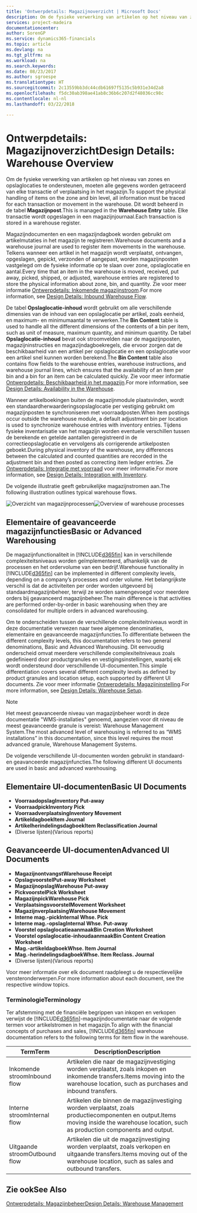 ```yaml
---
title: 'Ontwerpdetails: Magazijnoverzicht | Microsoft Docs'
description: Om de fysieke verwerking van artikelen op het niveau van zones en opslaglocaties te ondersteunen, moeten alle gegevens worden getraceerd van elke transactie of verplaatsing in het magazijn. Dit wordt beheerd in de tabel **Magazijnpost**. Elke transactie wordt opgeslagen in een magazijnjournaal.
services: project-madeira
documentationcenter: 
author: SorenGP
ms.service: dynamics365-financials
ms.topic: article
ms.devlang: na
ms.tgt_pltfrm: na
ms.workload: na
ms.search.keywords: 
ms.date: 08/23/2017
ms.author: sgroespe
ms.translationtype: HT
ms.sourcegitcommit: 2c13559bb3dc44cdb61697f5135c5b931e34d2a8
ms.openlocfilehash: f5dc30ab398ae41ab8c36b6c207d2f48036cc98c
ms.contentlocale: nl-nl
ms.lasthandoff: 03/22/2018

---
```

# <a name="design-details-warehouse-overview"></a><span data-ttu-id="41552-105">Ontwerpdetails: Magazijnoverzicht</span><span class="sxs-lookup"><span data-stu-id="41552-105">Design Details: Warehouse Overview</span></span>
<span data-ttu-id="41552-106">Om de fysieke verwerking van artikelen op het niveau van zones en opslaglocaties te ondersteunen, moeten alle gegevens worden getraceerd van elke transactie of verplaatsing in het magazijn.</span><span class="sxs-lookup"><span data-stu-id="41552-106">To support the physical handling of items on the zone and bin level, all information must be traced for each transaction or movement in the warehouse.</span></span> <span data-ttu-id="41552-107">Dit wordt beheerd in de tabel **Magazijnpost**.</span><span class="sxs-lookup"><span data-stu-id="41552-107">This is managed in the **Warehouse Entry** table.</span></span> <span data-ttu-id="41552-108">Elke transactie wordt opgeslagen in een magazijnjournaal.</span><span class="sxs-lookup"><span data-stu-id="41552-108">Each transaction is stored in a warehouse register.</span></span>  

<span data-ttu-id="41552-109">Magazijndocumenten en een magazijndagboek worden gebruikt om artikelmutaties in het magazijn te registreren.</span><span class="sxs-lookup"><span data-stu-id="41552-109">Warehouse documents and a warehouse journal are used to register item movements in the warehouse.</span></span> <span data-ttu-id="41552-110">Telkens wanneer een artikel in het magazijn wordt verplaatst, ontvangen, opgeslagen, gepickt, verzonden of aangepast, worden magazijnposten vastgelegd om de fysieke informatie op te slaan over zone, opslaglocatie en aantal.</span><span class="sxs-lookup"><span data-stu-id="41552-110">Every time that an item in the warehouse is moved, received, put away, picked, shipped, or adjusted, warehouse entries are registered to store the physical information about zone, bin, and quantity.</span></span> <span data-ttu-id="41552-111">Zie voor meer informatie [Ontwerpdetails: Inkomende magazijnstroom](design-details-outbound-warehouse-flow.md).</span><span class="sxs-lookup"><span data-stu-id="41552-111">For more information, see [Design Details: Inbound Warehouse Flow](design-details-outbound-warehouse-flow.md).</span></span>  

<span data-ttu-id="41552-112">De tabel **Opslaglocatie-inhoud** wordt gebruikt om alle verschillende dimensies van de inhoud van een opslaglocatie per artikel, zoals eenheid, en maximum- en minimumaantal te verwerken.</span><span class="sxs-lookup"><span data-stu-id="41552-112">The **Bin Content** table is used to handle all the different dimensions of the contents of a bin per item, such as unit of measure, maximum quantity, and minimum quantity.</span></span> <span data-ttu-id="41552-113">De tabel **Opslaglocatie-inhoud** bevat ook stroomvelden naar de magazijnposten, magazijninstructies en magazijndagboekregels, die ervoor zorgen dat de beschikbaarheid van een artikel per opslaglocatie en een opslaglocatie voor een artikel snel kunnen worden berekend.</span><span class="sxs-lookup"><span data-stu-id="41552-113">The **Bin Content** table also contains flow fields to the warehouse entries, warehouse instructions, and warehouse journal lines, which ensures that the availability of an item per bin and a bin for an item can be calculated quickly.</span></span> <span data-ttu-id="41552-114">Zie voor meer informatie [Ontwerpdetails: Beschikbaarheid in het magazijn](design-details-availability-in-the-warehouse.md).</span><span class="sxs-lookup"><span data-stu-id="41552-114">For more information, see [Design Details: Availability in the Warehouse](design-details-availability-in-the-warehouse.md).</span></span>  

<span data-ttu-id="41552-115">Wanneer artikelboekingen buiten de magazijnmodule plaatsvinden, wordt een standaardherwaarderingsopslaglocatie per vestiging gebruikt om magazijnposten te synchroniseren met voorraadposten.</span><span class="sxs-lookup"><span data-stu-id="41552-115">When item postings occur outside the warehouse module, a default adjustment bin per location is used to synchronize warehouse entries with inventory entries.</span></span> <span data-ttu-id="41552-116">Tijdens fysieke inventarisatie van het magazijn worden eventuele verschillen tussen de berekende en getelde aantallen geregistreerd in de correctieopslaglocatie en vervolgens als corrigerende artikelposten geboekt.</span><span class="sxs-lookup"><span data-stu-id="41552-116">During physical inventory of the warehouse, any differences between the calculated and counted quantities are recorded in the adjustment bin and then posted as correcting item ledger entries.</span></span> <span data-ttu-id="41552-117">Zie [Ontwerpdetails: Integratie met voorraad](design-details-integration-with-inventory.md) voor meer informatie.</span><span class="sxs-lookup"><span data-stu-id="41552-117">For more information, see [Design Details: Integration with Inventory](design-details-integration-with-inventory.md).</span></span>  

<span data-ttu-id="41552-118">De volgende illustratie geeft gebruikelijke magazijnstromen aan.</span><span class="sxs-lookup"><span data-stu-id="41552-118">The following illustration outlines typical warehouse flows.</span></span>  

<span data-ttu-id="41552-119">![Overzicht van magazijnprocessen](media/design_details_warehouse_management_overview.png "design_details_warehouse_management_overview")</span><span class="sxs-lookup"><span data-stu-id="41552-119">![Overview of warehouse processes](media/design_details_warehouse_management_overview.png "design_details_warehouse_management_overview")</span></span>  

## <a name="basic-or-advanced-warehousing"></a><span data-ttu-id="41552-120">Elementaire of geavanceerde magazijnfuncties</span><span class="sxs-lookup"><span data-stu-id="41552-120">Basic or Advanced Warehousing</span></span>  
<span data-ttu-id="41552-121">De magazijnfunctionaliteit in [!INCLUDE[d365fin](includes/d365fin_md.md)] kan in verschillende complexiteitsniveaus worden geïmplementeerd, afhankelijk van de processen en het ordervolume van een bedrijf.</span><span class="sxs-lookup"><span data-stu-id="41552-121">Warehouse functionality in [!INCLUDE[d365fin](includes/d365fin_md.md)] can be implemented in different complexity levels, depending on a company’s processes and order volume.</span></span> <span data-ttu-id="41552-122">Het belangrijkste verschil is dat de activiteiten per order worden uitgevoerd bij standaardmagazijnbeheer, terwijl ze worden samengevoegd voor meerdere orders bij geavanceerd magazijnbeheer.</span><span class="sxs-lookup"><span data-stu-id="41552-122">The main difference is that activities are performed order-by-order in basic warehousing when they are consolidated for multiple orders in advanced warehousing.</span></span>  

 <span data-ttu-id="41552-123">Om te onderscheiden tussen de verschillende complexiteitniveaus wordt in deze documentatie verwezen naar twee algemene denominaties, elementaire en geavanceerde magazijnfuncties.</span><span class="sxs-lookup"><span data-stu-id="41552-123">To differentiate between the different complexity levels, this documentation refers to two general denominations, Basic and Advanced Warehousing.</span></span> <span data-ttu-id="41552-124">Dit eenvoudig onderscheid omvat meerdere verschillende complexiteitniveaus zoals gedefinieerd door productgranules en vestigingsinstellingen, waarbij elk wordt ondersteund door verschillende UI-documenten.</span><span class="sxs-lookup"><span data-stu-id="41552-124">This simple differentiation covers several different complexity levels as defined by product granules and location setup, each supported by different UI documents.</span></span> <span data-ttu-id="41552-125">Zie voor meer informatie [Ontwerpdetails: Magazijninstelling](design-details-warehouse-setup.md).</span><span class="sxs-lookup"><span data-stu-id="41552-125">For more information, see [Design Details: Warehouse Setup](design-details-warehouse-setup.md).</span></span>  

> [!NOTE]  
>  <span data-ttu-id="41552-126">Het meest geavanceerde niveau van magazijnbeheer wordt in deze documentatie "WMS-installaties" genoemd, aangezien voor dit niveau de meest geavanceerde granule is vereist: Warehouse Management System.</span><span class="sxs-lookup"><span data-stu-id="41552-126">The most advanced level of warehousing is referred to as “WMS installations” in this documentation, since this level requires the most advanced granule, Warehouse Management Systems.</span></span>  

 <span data-ttu-id="41552-127">De volgende verschillende UI-documenten worden gebruikt in standaard- en geavanceerde magazijnfuncties.</span><span class="sxs-lookup"><span data-stu-id="41552-127">The following different UI documents are used in basic and advanced warehousing.</span></span>  

## <a name="basic-ui-documents"></a><span data-ttu-id="41552-128">Elementaire UI-documenten</span><span class="sxs-lookup"><span data-stu-id="41552-128">Basic UI Documents</span></span>  

-   <span data-ttu-id="41552-129">**Voorraadopslag**</span><span class="sxs-lookup"><span data-stu-id="41552-129">**Inventory Put-away**</span></span>  
-   <span data-ttu-id="41552-130">**Voorraadpick**</span><span class="sxs-lookup"><span data-stu-id="41552-130">**Inventory Pick**</span></span>  
-   <span data-ttu-id="41552-131">**Voorraadverplaatsing**</span><span class="sxs-lookup"><span data-stu-id="41552-131">**Inventory Movement**</span></span>  
-   <span data-ttu-id="41552-132">**Artikeldagboek**</span><span class="sxs-lookup"><span data-stu-id="41552-132">**Item Journal**</span></span>  
-   <span data-ttu-id="41552-133">**Artikelherindelingsdagboek**</span><span class="sxs-lookup"><span data-stu-id="41552-133">**Item Reclassification Journal**</span></span>  
-   <span data-ttu-id="41552-134">(Diverse lijsten)</span><span class="sxs-lookup"><span data-stu-id="41552-134">(Various reports)</span></span>  

## <a name="advanced-ui-documents"></a><span data-ttu-id="41552-135">Geavanceerde UI-documenten</span><span class="sxs-lookup"><span data-stu-id="41552-135">Advanced UI Documents</span></span>  

-   <span data-ttu-id="41552-136">**Magazijnontvangst**</span><span class="sxs-lookup"><span data-stu-id="41552-136">**Warehouse Receipt**</span></span>  
-   <span data-ttu-id="41552-137">**Opslagvoorstel**</span><span class="sxs-lookup"><span data-stu-id="41552-137">**Put-away Worksheet**</span></span>  
-   <span data-ttu-id="41552-138">**Magazijnopslag**</span><span class="sxs-lookup"><span data-stu-id="41552-138">**Warehouse Put-away**</span></span>  
-   <span data-ttu-id="41552-139">**Pickvoorstel**</span><span class="sxs-lookup"><span data-stu-id="41552-139">**Pick Worksheet**</span></span>  
-   <span data-ttu-id="41552-140">**Magazijnpick**</span><span class="sxs-lookup"><span data-stu-id="41552-140">**Warehouse Pick**</span></span>  
-   <span data-ttu-id="41552-141">**Verplaatsingsvoorstel**</span><span class="sxs-lookup"><span data-stu-id="41552-141">**Movement Worksheet**</span></span>  
-   <span data-ttu-id="41552-142">**Magazijnverplaatsing**</span><span class="sxs-lookup"><span data-stu-id="41552-142">**Warehouse Movement**</span></span>  
-   <span data-ttu-id="41552-143">**Interne mag.-pick**</span><span class="sxs-lookup"><span data-stu-id="41552-143">**Internal Whse. Pick**</span></span>  
-   <span data-ttu-id="41552-144">**Interne mag.-opslag**</span><span class="sxs-lookup"><span data-stu-id="41552-144">**Internal Whse. Put-away**</span></span>  
-   <span data-ttu-id="41552-145">**Voorstel opslaglocatieaanmaak**</span><span class="sxs-lookup"><span data-stu-id="41552-145">**Bin Creation Worksheet**</span></span>  
-   <span data-ttu-id="41552-146">**Voorstel opslaglocatie-inhoudaanmaak**</span><span class="sxs-lookup"><span data-stu-id="41552-146">**Bin Content Creation Worksheet**</span></span>  
-   <span data-ttu-id="41552-147">**Mag.-artikeldagboek**</span><span class="sxs-lookup"><span data-stu-id="41552-147">**Whse. Item Journal**</span></span>  
-   <span data-ttu-id="41552-148">**Mag.-herindelingsdagboek**</span><span class="sxs-lookup"><span data-stu-id="41552-148">**Whse. Item Reclass. Journal**</span></span>  
-   <span data-ttu-id="41552-149">(Diverse lijsten)</span><span class="sxs-lookup"><span data-stu-id="41552-149">(Various reports)</span></span>  

<span data-ttu-id="41552-150">Voor meer informatie over elk document raadpleegt u de respectievelijke vensteronderwerpen.</span><span class="sxs-lookup"><span data-stu-id="41552-150">For more information about each document, see the respective window topics.</span></span>  

### <a name="terminology"></a><span data-ttu-id="41552-151">Terminologie</span><span class="sxs-lookup"><span data-stu-id="41552-151">Terminology</span></span>  
<span data-ttu-id="41552-152">Ter afstemming met de financiële begrippen van inkopen en verkopen verwijst de [!INCLUDE[d365fin](includes/d365fin_md.md)]-magazijndocumentatie naar de volgende termen voor artikelstromen in het magazijn.</span><span class="sxs-lookup"><span data-stu-id="41552-152">To align with the financial concepts of purchases and sales, [!INCLUDE[d365fin](includes/d365fin_md.md)] warehouse documentation refers to the following terms for item flow in the warehouse.</span></span>  

|<span data-ttu-id="41552-153">Term</span><span class="sxs-lookup"><span data-stu-id="41552-153">Term</span></span>|<span data-ttu-id="41552-154">Description</span><span class="sxs-lookup"><span data-stu-id="41552-154">Description</span></span>|  
|----------|---------------------------------------|  
|<span data-ttu-id="41552-155">Inkomende stroom</span><span class="sxs-lookup"><span data-stu-id="41552-155">Inbound flow</span></span>|<span data-ttu-id="41552-156">Artikelen die naar de magazijnvestiging worden verplaatst, zoals inkopen en inkomende transfers.</span><span class="sxs-lookup"><span data-stu-id="41552-156">Items moving into the warehouse location, such as purchases and inbound transfers.</span></span>|  
|<span data-ttu-id="41552-157">Interne stroom</span><span class="sxs-lookup"><span data-stu-id="41552-157">Internal flow</span></span>|<span data-ttu-id="41552-158">Artikelen die binnen de magazijnvestiging worden verplaatst, zoals productiecomponenten en output.</span><span class="sxs-lookup"><span data-stu-id="41552-158">Items moving inside the warehouse location, such as production components and output.</span></span>|  
|<span data-ttu-id="41552-159">Uitgaande stroom</span><span class="sxs-lookup"><span data-stu-id="41552-159">Outbound flow</span></span>|<span data-ttu-id="41552-160">Artikelen die uit de magazijnvestiging worden verplaatst, zoals verkopen en uitgaande transfers.</span><span class="sxs-lookup"><span data-stu-id="41552-160">Items moving out of the warehouse location, such as sales and outbound transfers.</span></span>|  

## <a name="see-also"></a><span data-ttu-id="41552-161">Zie ook</span><span class="sxs-lookup"><span data-stu-id="41552-161">See Also</span></span>  
 [<span data-ttu-id="41552-162">Ontwerpdetails: Magazijnbeheer</span><span class="sxs-lookup"><span data-stu-id="41552-162">Design Details: Warehouse Management</span></span>](design-details-warehouse-management.md)

